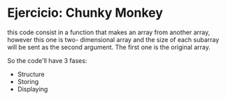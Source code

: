 # Ejercicio: Chunky Monkey

this code consist in a function that makes an array from another array, however this one is two- dimensional array and the size of each subarray will be sent as the second argument. The first one is the original array.

So the code'll have 3 fases:

- Structure
- Storing
- Displaying
